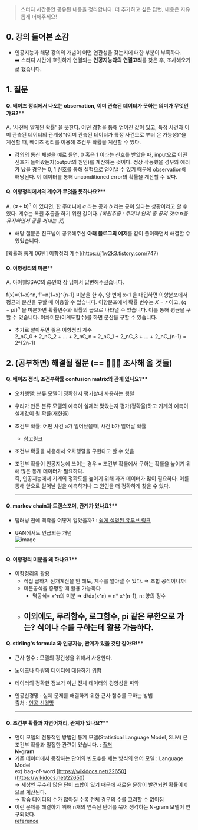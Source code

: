 > 스터디 시간동안 공유된 내용을 정리합니다. 더 추가하고 싶은 답변, 내용은 자유롭게 더해주세요!

## 0. 강의 들어본 소감

- 인공지능과 해당 강의의 개념이 어떤 연관성을 갖는지에 대한 부분이 부족하다.   
➡️ 스터디 시간에 흐릿하게 연결되는 **인공지능과의 연결고리**를 찾은 후, 조사해오기로 했습니다.

## 1. 질문

#### Q. 베이즈 정리에서 나오는 observation, 이미 관측된 데이터가 뜻하는 의미가 무엇인가요?**

A. '사전에 알게된 확률' 을 뜻한다. 어떤 경험을 통해 얻어진 값이 있고, 특정 사건과 이미 관측된 데이터의 관계성*(이미 관측된 데이터가 특정 사건으로 부터 온 가능성)*을 계산할 때, 베이즈 정리를 이용해 조건부 확률을 계산할 수 있다. 
* 강의의 통신 채널을 예로 들면, 0 혹은 1 이라는 신호를 받았을 때, input으로 어떤 신호가 들어왔는지(output의 원인)를 계산하는 것이다. 정상 작동했을 경우와 에러가 났을 경우는 0, 1 신호를 통해 실험으로 얻어낼 수 있기 때문에 observation에 해당된다. 이 데이터를 통해 unconditioned error의 확률을 계산할 수 있다.  


#### Q. 이항정리에서의 계수가 무엇을 뜻하나요?**

A. $(a+b)^n$ 이 있다면, 한 주머니에 $a$ 라는 공과 $b$  라는 공이 있다는 상황이라고 할 수 있다. 계수는 복원 추출을 하기 위한 값이다. *(복원추출 : 주머니 안의 총 공의 갯수 n을 유지하면서 공을 꺼내는 것)* 
* 해당 질문은 진표님이 공유해주신 **아래 블로그의 예제**를 같이 풀이하면서 해결할 수 있었습니다. 

[확률과 통계 06탄] 이항정리 계수](https://j1w2k3.tistory.com/747)


#### Q. 이항정리의 미분**

A. 아이펠SSAC의  @인학 장 님께서 답변해주셨습니다.

f(x)=(1+x)^n, f'=n(1+x)^{n-1}  미분을 한 후, 양 변에 x=1 을 대입하면 이항분포에서 평균과 분산을 구할 때 이용할 수 있습니다.
이항분포에서 확률 변수는 $X=r$ 이고, $(q+pt)^n$ 을 미분하면 확률변수와 확률의 곱으로 나타낼 수 있습니다. 이를 통해 평균을 구할 수 있습니다.
이차미분(이계도함수)를 하면 분산을 구할 수 있습니다.

- 추가로 알아두면 좋은 이항정리 계수    
2_nC_0 + 2_nC_2 + ... + 2_nC_n
= 2_nC_1 + 2_nC_3 + ... + 2_nC_{n-1}
= 2^{2n-1}


## 2. (공부하면) 해결될 질문 (== 👩🏻‍💻 조사해 올 것들)



#### Q. 베이즈 정리, 조건부확률 confusion matrix와 관계 있나요?**  
- 오차행렬: 분류 모델이 정확한지 평가할때 사용하는 행렬      
- 우리가 만든 분류 모델의 예측이 실제와 맞았는지 평가(정확율)하고 기계의 예측이 실제값이 될 확률(재현율)     
- 조건부 확률: 어떤 사건 a가 일어났을때, 사건 b가 일어날 확률       
  - [참고링크](https://horizon.kias.re.kr/7536/)     
- 조건부 확률을 사용해서 오차행렬을 구한다고 할 수 있음      
- 조건부 확률이 인공지능에 쓰이는 경우 = 조건부 확률에서 구하는 확률을 높이기 위해 많은 통계 데이터가 필요하다.      
즉, 인공지능에서 기계의 정확도를 높이기 위해 과거 데이터가 많이 필요하다. 이를 통해 앞으로 일어날 일을 예측하거나 그 원인을 더 정확하게 찾을 수 있다.     
  
    ---


#### Q. markov chain과 트랜스포머, 관계가 있나요?**
- 딥러닝 전에 맥락을 어떻게 알았을까? : [쉽게 설명된 유투브 링크](https://www.youtube.com/watch?v=-VhuXeWFEBU)      
- GAN에서도 언급되는 개념     
![image](https://user-images.githubusercontent.com/68461606/112925872-8b450e00-914d-11eb-80b3-aac24a41fe72.png)  

    ---


#### Q. 이항정리 미분을 왜 하나요?**
- 이항정리의 활용   
  - 직접 곱하기 전개계산을 안 해도, 계수를 알아낼 수 있다. ⇒ 조합 공식이니까!   
  - 미분공식을 증명할 때 활용 가능하다   
      - 멱공식= x^n의 미분 ⇒ d/dx(x^n) = n* x^(n-1), n: 양의 정수   
  - 이외에도, 무리함수, 로그함수, pi 같은 무한으로 가는? 식이나 수를 구하는데 활용 가능하다.   
    ---


#### Q. stirling's formula 와 인공지능, 관계가 있을 것만 같아요!**   
- 근사 함수 : 모델의 강건성을 위해서 사용한다.   
- 노이즈나 다량의 데이터에 대응하기 위함   
- 데이터의 정확한 정보가 아닌 전체 데이터의 경향성을 파악   
- 인공신경망 : 실제 문제를 해결하기 위한 근사 함수를 구하는 방법   
출처 : [인공 신경망](https://ko.wikipedia.org/wiki/인공_신경망)   

    ---


#### Q. 조건부 확률과 자연어처리, 관계가 있나요?**
- 언어 모델의 전통적인 방법인 통계 모델(Statistical Language Model, SLM) 은 조건부 확률과 밀접한 관련이 있습니다. : [출처](https://wikidocs.net/21687)   
**N-gram**   
- 기존 데이터에서 등장하는 단어의 빈도수를 세는 방식의 언어 모델 : Language Model   
ex) bag-of-word [https://wikidocs.net/22650](https://wikidocs.net/22650)   
     → 세상엔 무수히 많은 단어 조합이 있기 때문에 새로운 문장이 발견되면 확률이 0으로 계산된다.   
     → 학습 데이터의 수가 많아질 수록 전체 경우의 수를 고려할 수 없어짐    
- 이런 문제를 해결하기 위해 n개의 연속된 단어를 묶어 생각하는 N-gram 모델이 연구되었다.   
[reference](https://jiho-ml.com/weekly-nlp-14/)   


